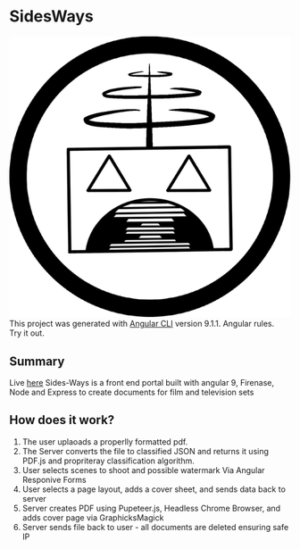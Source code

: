 # SidesWays
  ![Sides-ways-logo](src/assets/icons/logoFlat.png)
This project was generated with [Angular CLI](https://github.com/angular/angular-cli) version 9.1.1.
Angular rules.  
Try it out.


## Summary  
Live [here](https://scriptthing.firebaseapp.com)
Sides-Ways is a front end portal built with angular 9, Firenase, Node and Express to create documents for film and television sets



## How does it work?
<ol>
  <li> The user uplaoads a properlly formatted pdf. </li>
  <li> The Server converts the file to classified JSON and returns it using PDF.js and propriteray classification algorithm. </li>
  <li> User selects scenes to shoot and possible watermark Via Angular Responive Forms </li>
  <li> User selects a page layout, adds a cover sheet, and sends data back to server </li>
  <li> Server creates PDF using Pupeteer.js, Headless Chrome Browser, and adds cover page via GraphicksMagick </li>
  <li> Server sends file back to user - all documents are deleted ensuring safe IP </li>
</ol>

